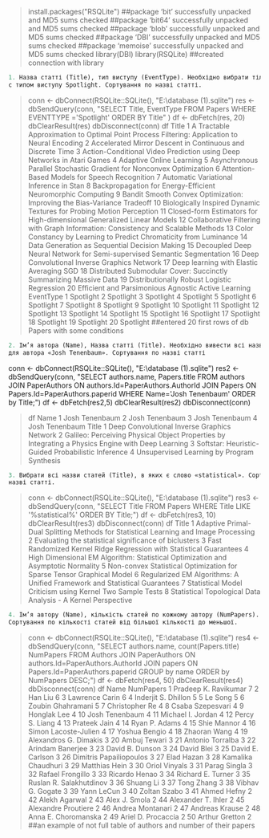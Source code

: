 > install.packages("RSQLite")
##package ‘bit’ successfully unpacked and MD5 sums checked
##package ‘bit64’ successfully unpacked and MD5 sums checked
##package ‘blob’ successfully unpacked and MD5 sums checked
##package ‘DBI’ successfully unpacked and MD5 sums checked
##package ‘memoise’ successfully unpacked and MD5 sums checked
> library(DBI)
> library(RSQLite)
##created connection with library
```R
1. Назва статті (Title), тип виступу (EventType). Необхідно вибрати тільки статті
с типом виступу Spotlight. Сортування по назві статті.
```
> conn <- dbConnect(RSQLite::SQLite(), "E:\\database (1).sqlite")
> res <- dbSendQuery(conn, "SELECT Title, EventType FROM Papers WHERE EVENTTYPE ='Spotlight' ORDER BY Title" )
> df <- dbFetch(res, 20)
> dbClearResult(res) 
> dbDisconnect(conn)
> df
   Title
1  A Tractable Approximation to Optimal Point Process Filtering: Application to Neural Encoding
2                                    Accelerated Mirror Descent in Continuous and Discrete Time
3                        Action-Conditional Video Prediction using Deep Networks in Atari Games
4                                                                      Adaptive Online Learning
5                          Asynchronous Parallel Stochastic Gradient for Nonconvex Optimization
6                                                 Attention-Based Models for Speech Recognition
7                                                       Automatic Variational Inference in Stan
8                                   Backpropagation for Energy-Efficient Neuromorphic Computing
9                       Bandit Smooth Convex Optimization: Improving the Bias-Variance Tradeoff
10                         Biologically Inspired Dynamic Textures for Probing Motion Perception
11                        Closed-form Estimators for High-dimensional Generalized Linear Models
12             Collaborative Filtering with Graph Information: Consistency and Scalable Methods
13                           Color Constancy by Learning to Predict Chromaticity from Luminance
14                                                Data Generation as Sequential Decision Making
15                      Decoupled Deep Neural Network for Semi-supervised Semantic Segmentation
16                                                  Deep Convolutional Inverse Graphics Network
17                                                     Deep learning with Elastic Averaging SGD
18                            Distributed Submodular Cover: Succinctly Summarizing Massive Data
19                                                  Distributionally Robust Logistic Regression
20                                          Efficient and Parsimonious Agnostic Active Learning
   EventType
1  Spotlight
2  Spotlight
3  Spotlight
4  Spotlight
5  Spotlight
6  Spotlight
7  Spotlight
8  Spotlight
9  Spotlight
10 Spotlight
11 Spotlight
12 Spotlight
13 Spotlight
14 Spotlight
15 Spotlight
16 Spotlight
17 Spotlight
18 Spotlight
19 Spotlight
20 Spotlight
##entered 20 first rows of db Papers with some conditions

```R
2. Ім’я автора (Name), Назва статті (Title). Необхідно вивести всі назви статей
для автора «Josh Tenenbaum». Сортування по назві статті
```
conn <- dbConnect(RSQLite::SQLite(), "E:\\database (1).sqlite")
res2 <- dbSendQuery(conn, "SELECT  authors.name,  Papers.title FROM authors JOIN PaperAuthors ON authors.Id=PaperAuthors.AuthorId JOIN Papers ON Papers.Id=PaperAuthors.paperid WHERE Name='Josh Tenenbaum' ORDER by Title;")
df <- dbFetch(res2,5) 
dbClearResult(res2) 
dbDisconnect(conn) 
> df
            Name
1 Josh Tenenbaum
2 Josh Tenenbaum
3 Josh Tenenbaum
4 Josh Tenenbaum
                                                                                              Title
1                                                       Deep Convolutional Inverse Graphics Network
2 Galileo: Perceiving Physical Object Properties by Integrating a Physics Engine with Deep Learning
3                                                Softstar: Heuristic-Guided Probabilistic Inference
4                                                        Unsupervised Learning by Program Synthesis

```R
3. Вибрати всі назви статей (Title), в яких є слово «statistical». Сортування по
назві статті.
```
> conn <- dbConnect(RSQLite::SQLite(), "E:\\database (1).sqlite")
> res3 <- dbSendQuery(conn, "SELECT Title FROM Papers WHERE Title LIKE '%statistical%' ORDER BY Title;")
> df <- dbFetch(res3, 10)
> dbClearResult(res3)
> dbDisconnect(conn)
> df
                                                                                 Title
1 Adaptive Primal-Dual Splitting Methods for Statistical Learning and Image Processing
2                                Evaluating the statistical significance of biclusters
3                  Fast Randomized Kernel Ridge Regression with Statistical Guarantees
4     High Dimensional EM Algorithm: Statistical Optimization and Asymptotic Normality
5                Non-convex Statistical Optimization for Sparse Tensor Graphical Model
6            Regularized EM Algorithms: A Unified Framework and Statistical Guarantees
7                            Statistical Model Criticism using Kernel Two Sample Tests
8                         Statistical Topological Data Analysis - A Kernel Perspective
```R
4. Ім’я автору (Name), кількість статей по кожному автору (NumPapers).
Сортування по кількості статей від більшої кількості до меньшої.
```
> conn <- dbConnect(RSQLite::SQLite(), "E:\\database (1).sqlite")
> res4 <- dbSendQuery(conn, "SELECT authors.name, count(Papers.title) NumPapers FROM Authors JOIN PaperAuthors ON authors.Id=PaperAuthors.AuthorId JOIN papers ON Papers.Id=PaperAuthors.paperid GROUP by name ORDER by NumPapers DESC;")
> df <- dbFetch(res4, 50)
> dbClearResult(res4)
> dbDisconnect(conn)
> df
                      Name NumPapers
1     Pradeep K. Ravikumar         7
2                  Han Liu         6
3           Lawrence Carin         6
4      Inderjit S. Dhillon         5
5                  Le Song         5
6        Zoubin Ghahramani         5
7           Christopher Re         4
8         Csaba Szepesvari         4
9              Honglak Lee         4
10          Josh Tenenbaum         4
11       Michael I. Jordan         4
12          Percy S. Liang         4
13            Prateek Jain         4
14           Ryan P. Adams         4
15             Shie Mannor         4
16    Simon Lacoste-Julien         4
17           Yoshua Bengio         4
18            Zhaoran Wang         4
19   Alexandros G. Dimakis         3
20            Ambuj Tewari         3
21        Antonio Torralba         3
22        Arindam Banerjee         3
23         David B. Dunson         3
24              David Blei         3
25        David E. Carlson         3
26 Dimitris Papailiopoulos         3
27              Elad Hazan         3
28      Kamalika Chaudhuri         3
29           Matthias Hein         3
30           Oriol Vinyals         3
31            Parag Singla         3
32        Rafael Frongillo         3
33           Ricardo Henao         3
34       Richard E. Turner         3
35 Ruslan R. Salakhutdinov         3
36               Shuang Li         3
37              Tong Zhang         3
38        Vibhav G. Gogate         3
39              Yann LeCun         3
40            Zoltan Szabo         3
41             Ahmed Hefny         2
42           Alekh Agarwal         2
43           Alex J. Smola         2
44      Alexander T. Ihler         2
45     Alexandre Proutiere         2
46        Andrea Montanari         2
47          Andreas Krause         2
48     Anna E. Choromanska         2
49      Ariel D. Procaccia         2
50          Arthur Gretton         2
##an example of not full table of authors and number of their papers
